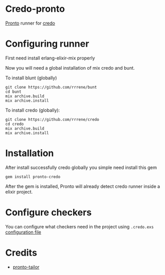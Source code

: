 Credo-pronto
============

[Pronto](https://github.com/mmozuras/pronto) runner for [credo](https://github.com/rrrene/credo)

Configuring runner
==================

First need install erlang-elixir-mix properly

Now you will need a global installation of mix credo and bunt.

To install blunt (globally)
```
git clone https://github.com/rrrene/bunt
cd bunt
mix archive.build
mix archive.install
```

To install credo (globally):
```
git clone https://github.com/rrrene/credo
cd credo
mix archive.build
mix archive.install
```

Installation
============

After install successfully credo globally you simple need install this gem

```
gem install pronto-credo
```

After the gem is installed, Pronto will already detect credo runner inside a
elixir project.

Configure checkers
==================

You can configure what checkers need in the project using `.credo.exs`
[configuration file](https://github.com/rrrene/credo/blob/master/.credo.exs)

Credits
=======

- [pronto-tailor](https://github.com/ajanauskas/pronto-tailor)
